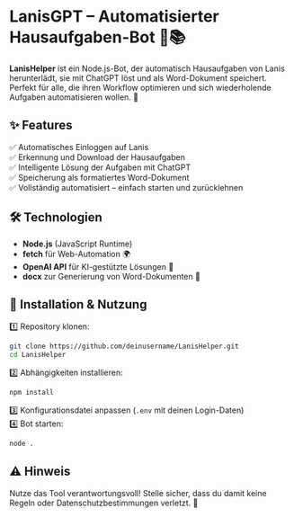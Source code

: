 # **LanisGPT – Automatisierter Hausaufgaben-Bot** 🤖📚  

**LanisHelper** ist ein Node.js-Bot, der automatisch Hausaufgaben von Lanis herunterlädt, sie mit ChatGPT löst und als Word-Dokument speichert. Perfekt für alle, die ihren Workflow optimieren und sich wiederholende Aufgaben automatisieren wollen. 🚀  

## **✨ Features**  
✅ Automatisches Einloggen auf Lanis  
✅ Erkennung und Download der Hausaufgaben  
✅ Intelligente Lösung der Aufgaben mit ChatGPT  
✅ Speicherung als formatiertes Word-Dokument  
✅ Vollständig automatisiert – einfach starten und zurücklehnen  

## **🛠️ Technologien**  
- **Node.js** (JavaScript Runtime)  
- **fetch** für Web-Automation 🌍  
- **OpenAI API** für KI-gestützte Lösungen 🧠  
- **docx** zur Generierung von Word-Dokumenten 📝  

## **🚀 Installation & Nutzung**  
1️⃣ Repository klonen:  
   ```bash
   git clone https://github.com/deinusername/LanisHelper.git
   cd LanisHelper
   ```  
2️⃣ Abhängigkeiten installieren:  
   ```bash
   npm install
   ```  
3️⃣ Konfigurationsdatei anpassen (`.env` mit deinen Login-Daten)  
4️⃣ Bot starten:  
   ```bash
   node .
   ```  

## **⚠️ Hinweis**  
Nutze das Tool verantwortungsvoll! Stelle sicher, dass du damit keine Regeln oder Datenschutzbestimmungen verletzt. 🚨  
